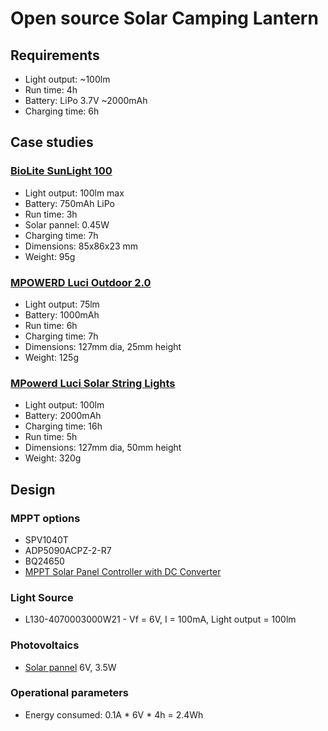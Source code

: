# Open source Solar Camping Lantern

## Requirements

 * Light output: ~100lm
 * Run time: 4h
 * Battery: LiPo 3.7V ~2000mAh
 * Charging time: 6h

## Case studies

### [BioLite SunLight 100](https://www.bioliteenergy.com/products/sunlight-100?variant=1142597386254)

  * Light output: 100lm max
  * Battery: 750mAh LiPo
  * Run time: 3h
  * Solar pannel: 0.45W
  * Charging time: 7h
  * Dimensions: 85x86x23 mm
  * Weight: 95g

### [MPOWERD Luci Outdoor 2.0](https://mpowerd.com/products/luci-outdoor-2-0-f2017)

 * Light output: 75lm
 * Battery: 1000mAh
 * Run time: 6h
 * Charging time: 7h
 * Dimensions: 127mm dia, 25mm height
 * Weight: 125g

### [MPowerd Luci Solar String Lights](https://mpowerd.com/products/string-lights)

 * Light output: 100lm
 * Battery: 2000mAh
 * Charging time: 16h
 * Run time: 5h
 * Dimensions: 127mm dia, 50mm height
 * Weight: 320g

## Design

### MPPT options

 * SPV1040T
 * ADP5090ACPZ-2-R7
 * BQ24650
 * [MPPT Solar Panel Controller with DC Converter](https://www.tindie.com/products/electronicstore/mppt-solar-panel-controller-with-dc-converter-2)

### Light Source

 * L130-4070003000W21 - Vf = 6V, I = 100mA, Light output = 100lm

### Photovoltaics

 * [Solar pannel](https://www.evita.lt/u-9045-saules-baterijos-modulis-6v-3-5w-165x135mm?search=saul%C4%97s) 6V, 3.5W

### Operational parameters

 * Energy consumed: 0.1A * 6V * 4h = 2.4Wh



 
